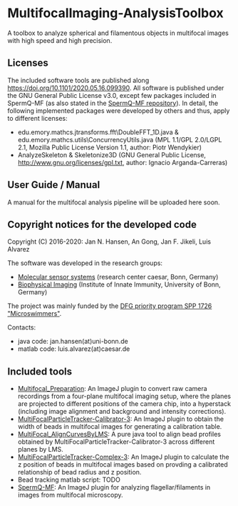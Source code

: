 # MultifocalImaging-AnalysisToolbox
A toolbox to analyze spherical and filamentous objects in multifocal images with high speed and high precision. 

## Licenses
The included software tools are published along https://doi.org/10.1101/2020.05.16.099390. All software is published under the GNU General Public License v3.0, except few packages included in SpermQ-MF (as also stated in the [SpermQ-MF repository](https://github.com/hansenjn/SpermQ-MF)). In detail, the following implemented packages were developed by others and thus, apply to different licenses:
- edu.emory.mathcs.jtransforms.fft\DoubleFFT_1D.java & edu.emory.mathcs.utils\ConcurrencyUtils.java (MPL 1.1/GPL 2.0/LGPL 2.1, Mozilla Public License Version 1.1, author: Piotr Wendykier)
- AnalyzeSkeleton & Skeletonize3D (GNU General Public License, http://www.gnu.org/licenses/gpl.txt, author: Ignacio Arganda-Carreras)

## User Guide / Manual
A manual for the multifocal analysis pipeline will be uploaded here soon.

## Copyright notices for the developed code
Copyright (C) 2016-2020: Jan N. Hansen, An Gong, Jan F. Jikeli, Luis Alvarez

The software was developed in the research groups:
- [Molecular sensor systems](https://www.caesar.de/en/our-research/current-groups/molecular-sensory-systems/research-focus.html) (research center caesar, Bonn, Germany)
- [Biophysical Imaging](http://www.iii.uni-bonn.de/en/wachten_lab/) (Institute of Innate Immunity, University of Bonn, Germany)

The project was mainly funded by the [DFG priority program SPP 1726 "Microswimmers"](https://www.fz-juelich.de/ibi/ibi-5//EN/Leistungen/SPP1726/_node.html).

Contacts: 
- java code: jan.hansen(at)uni-bonn.de
- matlab code: luis.alvarez(at)caesar.de

## Included tools
- [Multifocal_Preparation](https://github.com/hansenjn/MultiFocal_Preparation): An ImageJ plugin to convert raw camera recordings from a four-plane multifocal imaging setup, where the planes are projected to different positions of the camera chip, into a hyperstack (including image alignment and background and intensity corrections).
- [MultiFocalParticleTracker-Calibrator-3](https://github.com/hansenjn/MultiFocalParticleTracker-Calibrator-3): An ImageJ plugin to obtain the width of beads in multifocal images for generating a calibration table. 
- [MultiFocal_AlignCurvesByLMS](https://github.com/hansenjn/MultiFocal_AlignCurvesByLMS): A pure java tool to align bead profiles obtained by MultiFocalParticleTracker-Calibrator-3 across different planes by LMS.
- [MultiFocalParticleTracker-Complex-3](https://github.com/hansenjn/MultiFocalParticleTracker-Complex-3): An ImageJ plugin to calculate the z position of beads in multifocal images based on provding a calibrated relationship of bead radius and z position.
- Bead tracking matlab script: TODO
- [SpermQ-MF](https://github.com/hansenjn/SpermQ-MF): An ImageJ plugin for analyzing flagellar/filaments in images from multifocal microscopy.
